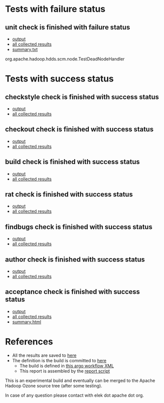 # Tests with failure status

## unit check is finished with failure status

   * [output](https://raw.githubusercontent.com/elek/ozone-ci/master/pr/pr-hdds-2121-bppmg/unit/output.log)
   * [all collected results](https://github.com/elek/ozone-ci/tree/master/pr/pr-hdds-2121-bppmg/unit)
   * [summary.txt](https://github.com/elek/ozone-ci/tree/master/pr/pr-hdds-2121-bppmg/unit/summary.txt)

org.apache.hadoop.hdds.scm.node.TestDeadNodeHandler


# Tests with success status

## checkstyle check is finished with success status

   * [output](https://raw.githubusercontent.com/elek/ozone-ci/master/pr/pr-hdds-2121-bppmg/checkstyle/output.log)
   * [all collected results](https://github.com/elek/ozone-ci/tree/master/pr/pr-hdds-2121-bppmg/checkstyle)


## checkout check is finished with success status

   * [output](https://raw.githubusercontent.com/elek/ozone-ci/master/pr/pr-hdds-2121-bppmg/checkout/output.log)
   * [all collected results](https://github.com/elek/ozone-ci/tree/master/pr/pr-hdds-2121-bppmg/checkout)


## build check is finished with success status

   * [output](https://raw.githubusercontent.com/elek/ozone-ci/master/pr/pr-hdds-2121-bppmg/build/output.log)
   * [all collected results](https://github.com/elek/ozone-ci/tree/master/pr/pr-hdds-2121-bppmg/build)


## rat check is finished with success status

   * [output](https://raw.githubusercontent.com/elek/ozone-ci/master/pr/pr-hdds-2121-bppmg/rat/output.log)
   * [all collected results](https://github.com/elek/ozone-ci/tree/master/pr/pr-hdds-2121-bppmg/rat)


## findbugs check is finished with success status

   * [output](https://raw.githubusercontent.com/elek/ozone-ci/master/pr/pr-hdds-2121-bppmg/findbugs/output.log)
   * [all collected results](https://github.com/elek/ozone-ci/tree/master/pr/pr-hdds-2121-bppmg/findbugs)


## author check is finished with success status

   * [output](https://raw.githubusercontent.com/elek/ozone-ci/master/pr/pr-hdds-2121-bppmg/author/output.log)
   * [all collected results](https://github.com/elek/ozone-ci/tree/master/pr/pr-hdds-2121-bppmg/author)


## acceptance check is finished with success status

   * [output](https://raw.githubusercontent.com/elek/ozone-ci/master/pr/pr-hdds-2121-bppmg/acceptance/output.log)
   * [all collected results](https://github.com/elek/ozone-ci/tree/master/pr/pr-hdds-2121-bppmg/acceptance)
   * [summary.html](https://elek.github.io/ozone-ci/pr/pr-hdds-2121-bppmg/acceptance/summary.html)




# References

 * All the results are saved to [here](https://github.com/elek/ozone-ci/tree/master/pr/pr-hdds-2121-bppmg/)
 * The definition is the build is committed to [here](https://github.com/elek/argo-ozone)
    * The build is defined in [this argo workflow XML](https://github.com/elek/argo-ozone/blob/master/ozone-build.yaml)
    * This report is assembled by the [report script](https://github.com/elek/argo-ozone/blob/master/scripts/report.sh)

This is an experimental build and eventually can be merged to the Apache Hadoop Ozone source tree (after some testing).

In case of any question please contact with elek dot apache dot org.
